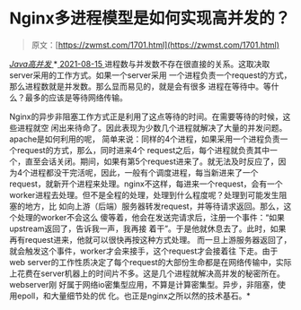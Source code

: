 <!--yml
category: 未分类
date: 0001-01-01 00:00:00
--->

# Nginx多进程模型是如何实现高并发的？

> 原文：[https://zwmst.com/1701.html](https://zwmst.com/1701.html)

   [ *Java高并发* ](https://zwmst.com/java%e9%ab%98%e5%b9%b6%e5%8f%91)*[ <time datetime="2021-08-15T16:15:42+08:00"> 2021-08-15 </time> ](https://zwmst.com/1701.html)  进程数与并发数不存在很直接的关系。这取决取server采用的工作方式。如果一个server采用 一个进程负责一个request的方式，那么进程数就是并发数。那么显而易见的，就是会有很多 进程在等待中。等什么？最多的应该是等待网络传输。

Nginx的异步非阻塞工作方式正是利用了这点等待的时间。在需要等待的时候，这些进程就空 闲出来待命了。因此表现为少数几个进程就解决了大量的并发问题。apache是如何利用的呢， 简单来说：同样的4个进程，如果采用一个进程负责一个request的方式，那么，同时进来4个 request之后，每个进程就负责其中一个，直至会话关闭。期间，如果有第5个request进来了。就无法及时反应了，因为4个进程都没干完活呢，因此，一般有个调度进程，每当新进来了一个request，就新开个进程来处理。nginx不这样，每进来一个request，会有一个worker进程去处理。但不是全程的处理，处理到什么程度呢？处理到可能发生阻塞的地方，比 如向上游（后端）服务器转发request，并等待请求返回。那么，这个处理的worker不会这么 傻等着，他会在发送完请求后，注册一个事件：“如果upstream返回了，告诉我一声，我再接 着干”。于是他就休息去了。此时，如果再有request进来，他就可以很快再按这种方式处理。 而一旦上游服务器返回了，就会触发这个事件，worker才会来接手，这个request才会接着往 下走。由于web server的工作性质决定了每个request的大部份生命都是在网络传输中，实际 上花费在server机器上的时间片不多。这是几个进程就解决高并发的秘密所在。webserver刚 好属于网络io密集型应用，不算是计算密集型。异步，非阻塞，使用epoll，和大量细节处的优 化。也正是nginx之所以然的技术基石。*